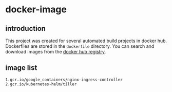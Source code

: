 # docker-image
## introduction
This project was created for several automated build projects in docker hub. Dockerfiles are stored in the `dockerfile` directory. 
You can search and download images from the [docker hub registry](https://hub.docker.com/u/wangxinsh/). <br />
## image list
    1.gcr.io/google_containers/nginx-ingress-controller
    2.gcr.io/kubernetes-helm/tiller
